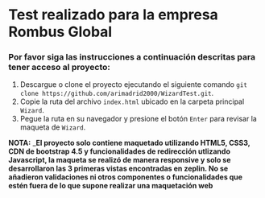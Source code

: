 # Test realizado para la empresa Rombus Global

### Por favor siga las instrucciones a continuación descritas para tener acceso al proyecto:

1. Descargue o clone el proyecto ejecutando el siguiente comando `git clone https://github.com/arimadrid2000/WizardTest.git`.
2. Copie la ruta del archivo `index.html` ubicado en la carpeta principal `Wizard`.
3. Pegue la ruta en su navegador y presione el botón `Enter` para revisar la maqueta de `Wizard`.

**NOTA:** ___El proyecto solo contiene maquetado utilizando HTML5, CSS3, CDN de bootstrap 4.5 y funcionalidades de redirección utlizando Javascript, la maqueta se realizó de manera responsive y solo se desarrollaron las 3 primeras vistas encontradas en zeplin. No se añadieron validaciones ni otros componentes o funcionalidades que estén fuera de lo que supone realizar una maquetación web__

